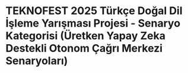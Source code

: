 # TEKNOFEST 2025 Türkçe Doğal Dil İşleme Yarışması Projesi - Senaryo Kategorisi (Üretken Yapay Zeka Destekli Otonom Çağrı Merkezi Senaryoları)
